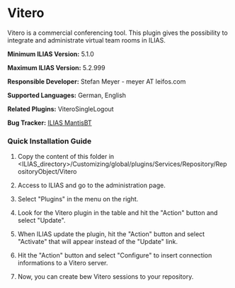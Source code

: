 # Vitero

Vitero  is a commercial conferencing tool. This plugin gives the possibility to
integrate and administrate virtual team rooms in ILIAS.

**Minimum ILIAS Version:**
5.1.0

**Maximum ILIAS Version:**
5.2.999

**Responsible Developer:**
Stefan Meyer - meyer AT leifos.com

**Supported Languages:**
German, English

**Related Plugins:**
ViteroSingleLogout

**Bug Tracker:**
[ILIAS MantisBT](http://www.ilias.de/mantis/search.php?project_id=3&category=Vitero)

### Quick Installation Guide
1. Copy the content of this folder in <ILIAS_directory>/Customizing/global/plugins/Services/Repository/RepositoryObject/Vitero

2. Access to ILIAS and go to the administration page.

3. Select "Plugins" in the menu on the right.

5. Look for the Vitero plugin in the table and hit the "Action" button and select "Update".

6. When ILIAS update the plugin, hit the "Action" button and select "Activate" that will appear instead of the "Update" link.

7. Hit the "Action" button and select "Configure" to insert connection informations to a Vitero server.

8. Now, you can create bew Vitero sessions to your repository.
